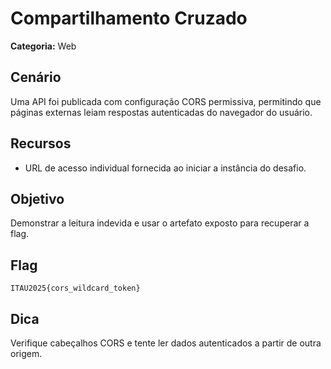 # Compartilhamento Cruzado

**Categoria:** Web

## Cenário
Uma API foi publicada com configuração CORS permissiva, permitindo que páginas externas leiam respostas autenticadas do navegador do usuário.

## Recursos
- URL de acesso individual fornecida ao iniciar a instância do desafio.

## Objetivo
Demonstrar a leitura indevida e usar o artefato exposto para recuperar a flag.

## Flag
`ITAU2025{cors_wildcard_token}`

## Dica
Verifique cabeçalhos CORS e tente ler dados autenticados a partir de outra origem.
